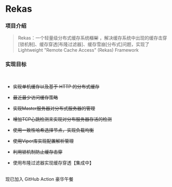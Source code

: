<!--
 * @Author: your name
 * @Date: 2021-12-23 00:55:53
 * @LastEditTime: 2021-12-26 20:24:37
 * @LastEditors: TYtrack
 * @Description: 打开koroFileHeader查看配置 进行设置: https://github.com/OBKoro1/koro1FileHeader/wiki/%E9%85%8D%E7%BD%AE
 * @FilePath: /Rekas/README.md
-->
# Rekas
### **项目介绍**

> Rekas：一个轻量级分布式缓存系统<del>框架</del> ，解决缓存系统中出现的缓存击穿[锁机制]、缓存穿透[布隆过滤器]、缓存雪崩[分布式]问题，实现了 Lightweight "Remote Cache Access" (Rekas) Framework

### **实现目标**

<br>

- <del>实现单机缓存以及基于 HTTP 的分布式缓存</del>  

- <del>最近最少访问缓存策略</del>
- <del>实现Master服务器对分布式服务器的管理</del>
- <del>增加TCP心跳检测来实现对分布服务器存活的检测</del>
- <del>使用一致性哈希选择节点，实现负载均衡</del>
- <del>使用Viper库实现配置解析管理</del>
- <del>利用锁机制防止缓存击穿</del>
- 使用布隆过滤器实现缓存穿透【集成中】

<br>
现已加入 GitHub Action 豪华午餐